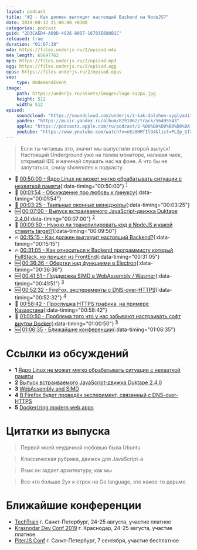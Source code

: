 ```yaml
---
layout: podcast
title: "#2 - Как должен выглядит настоящий Backend на NodeJS?"
date: 2019-08-12 21:00:00 +0300
categories: podcast
guid: "2D3CAED4-A80D-4926-80D7-16703E680B1C"
released: true
duration: "01:07:38"
m4a: https://files.underjs.ru/2/episod.m4a
m4a_length: 65697762
mp3: https://files.underjs.ru/2/episod.mp3
ogg: https://files.underjs.ru/2/episod.ogg
opus: https://files.underjs.ru/2/episod.opus
seo:
    type: OnDemandEvent
image:
    path: https://underjs.ru/assets/images/logo-512px.jpg
    height: 512
    width: 512
episod:
    soundcloud: "https://soundcloud.com/underjs/2-kak-dolzhen-vyglyadit-nastoyashchiy-backend-na-nodejs"
    yandex: "https://music.yandex.ru/album/8291062/track/56495543"
    apple: "https://podcasts.apple.com/ru/podcast/2-%D0%BA%D0%B0%D0%BA-%D0%B4%D0%BE%D0%BB%D0%B6%D0%B5%D0%BD-%D0%B2%D1%8B%D0%B3%D0%BB%D1%8F%D0%B4%D0%B8%D1%82-%D0%BD%D0%B0%D1%81%D1%82%D0%BE%D1%8F%D1%89%D0%B8%D0%B9-backend-%D0%BD%D0%B0-nodejs/id1475405773?i=1000446736343"
    youtube: "https://www.youtube.com/watch?v=nEa9HMfIlQ4&list=PL2p_GfZz-_1OWXrKUZRBc8LzMz5FJNXW7"
---
```


> Если ты читаешь это, значит мы выпустили второй выпуск! Настоящий Underground уже на твоем мониторе, наливая чаек, открывай IDE и начинай слушать нас на фоне. А что бы не запутаться, снизу shownotes к подкасту.

- 🐧 [00:50:00 - Ядро Linux не может мягко обрабатывать ситуации с нехваткой памяти](#){:data-timing="00:50:00"} <sup>[1](#note1)</sup>
- 🐧 [00:01:54 - Обсуждение про любовь к линуксу](#){:data-timing="00:01:54"}
- 🐧 [00:03:25 - Таильные оконные менеджеры](#){:data-timing="00:03:25"}
- 🆕 [00:07:00 - Выпуск встраиваемого JavaScript-движка Duktape 2.4.0](#){:data-timing="00:07:00"} <sup>[2](#note2)</sup>
- 🤔 [00:09:50 - Нужно ли транспилировать код в NodeJS и какой ставить target?](#){:data-timing="00:09:50"}
- 🔥 [00:15:15 - Как должен выглядит настоящий Backend?](#){:data-timing="00:15:15"}
- 🔥 [00:31:05 - Как относиться к Backend программисту который FullStack, но пришел из FrontEnd](#){:data-timing="00:31:05"}
- 🆕 [00:36:36 - Обертки над функциями в Electron](#){:data-timing="00:36:36"}
- 🆕 [00:41:51 - Поддержка SIMD в WebAssembly / Wasmer](#){:data-timing="00:41:51"} <sup>[3](#note3)</sup>
- 🆕 [00:52:32 - FireFox, эксперементы c DNS-over-HTTPS](#){:data-timing="00:52:32"} <sup>[4](#note4)</sup>
- 🤔 [00:58:42 - Прослушка HTTPS трафика, на примере Казахстана](#){:data-timing="00:58:42"}
- 🤔 [01:00:50 - Проблема того что у нас забывают настраивать софт внутри Docker](#){:data-timing="01:00:50"} <sup>[5](#note5)</sup>
- 🆕 [01:06:35 - Ближайшие конференции](#){:data-timing="01:06:35"}

# Ссылки из обсуждений

- <b id="note1">1</b> [Ядро Linux не может мягко обрабатывать ситуации с нехваткой памяти](https://www.opennet.ru/opennews/art.shtml?num=51231)
- <b id="note2">2</b> [Выпуск встраиваемого JavaScript-движка Duktape 2.4.0](http://www.opennet.ru/opennews/art.shtml?num=51220)
- <b id="note3">3</b> [WebAssembly and SIMD](https://medium.com/wasmer/webassembly-and-simd-13badb9bf1a8)
- <b id="note4">4</b> [В Firefox будет проведён эксперимент, связанный с DNS-over-HTTPS](http://www1.opennet.ru/opennews/art.shtml?num=51204)
- <b id="note5">5</b> [Dockerizing modern web apps](https://dev.to/hoverbaum/dockerizing-spas-2lc9)

# Цитатки из выпуска

> Первой моей неудачной любовью была Ubuntu

> Классическая рубрика, движок для JavaScript-a

> Язык он задает архитектуру, как мы

> Все что больше 2ух к строк на Go language, это какое-то дерьмо


# Ближайшие конференции

- [TechTrain](https://techtrain.ru/) г. Санкт-Петербург, 24-25 августа, участие платное
- [Krasnodar Dev Conf 2019](https://krd.dev/events/14) г. Краснодар, 24-25 августа, участие платное
- [PiterJS Conf](https://conf.piterjs.org/) г. Санкт-Петербург, 7 сентября, участие бесплатное
